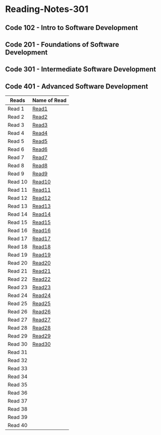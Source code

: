 # Reading-Notes-301
## Code 102 - Intro to Software Development
## Code 201 - Foundations of Software Development
## Code 301 - Intermediate Software Development
## Code 401 - Advanced Software Development


| Reads   | Name of Read |
| ----------- | ----------- |
| Read 1  |[Read1](https://zaidalasfar97.github.io/Reading-Notes/401/Read01)|
| Read 2  |[Read2](https://zaidalasfar97.github.io/Reading-Notes/401/Read02)|
| Read 3  |[Read3](https://zaidalasfar97.github.io/Reading-Notes/401/Read03)|
| Read 4  |[Read4](https://zaidalasfar97.github.io/Reading-Notes/401/Read04)|
| Read 5  |[Read5](https://zaidalasfar97.github.io/Reading-Notes/401/Read05)|
| Read 6  |[Read6](https://zaidalasfar97.github.io/Reading-Notes/401/Read06)|
| Read 7  |[Read7](https://zaidalasfar97.github.io/Reading-Notes/401/Read07)|
| Read 8  |[Read8](https://zaidalasfar97.github.io/Reading-Notes/401/Read08)|
| Read 9  |[Read9](https://zaidalasfar97.github.io/Reading-Notes/401/Read09)|
| Read 10 |[Read10](https://zaidalasfar97.github.io/Reading-Notes/401/Read10)|
| Read 11 |[Read11](https://zaidalasfar97.github.io/Reading-Notes/401/Read11)|
| Read 12 |[Read12](https://zaidalasfar97.github.io/Reading-Notes/401/Read12)|
| Read 13 |[Read13](https://zaidalasfar97.github.io/Reading-Notes/401/Read13)|
| Read 14 |[Read14](https://zaidalasfar97.github.io/Reading-Notes/401/Read14)|
| Read 15 |[Read15](https://zaidalasfar97.github.io/Reading-Notes/401/Read15)|
| Read 16 |[Read16](https://zaidalasfar97.github.io/Reading-Notes/401/Read16)|
| Read 17 |[Read17](https://zaidalasfar97.github.io/Reading-Notes/401/Read17)|
| Read 18 |[Read18](https://zaidalasfar97.github.io/Reading-Notes/401/Read18)|
| Read 19 |[Read19](https://zaidalasfar97.github.io/Reading-Notes/401/Read19)|
| Read 20 |[Read20](https://zaidalasfar97.github.io/Reading-Notes/401/Read20)|
| Read 21 |[Read21](https://zaidalasfar97.github.io/Reading-Notes/401/Read21)|
| Read 22 |[Read22](https://zaidalasfar97.github.io/Reading-Notes/401/Read22)|
| Read 23 |[Read23](https://zaidalasfar97.github.io/Reading-Notes/401/Read23)|
| Read 24 |[Read24](https://zaidalasfar97.github.io/Reading-Notes/401/Read24)|
| Read 25 |[Read25](https://zaidalasfar97.github.io/Reading-Notes/401/Read25)|
| Read 26 |[Read26](https://zaidalasfar97.github.io/Reading-Notes/401/Read26)|
| Read 27 |[Read27](https://zaidalasfar97.github.io/Reading-Notes/401/Read27)|
| Read 28 |[Read28](https://zaidalasfar97.github.io/Reading-Notes/401/Read28)|
| Read 29 |[Read29](https://zaidalasfar97.github.io/Reading-Notes/401/Read29)|
| Read 30 |[Read30](https://zaidalasfar97.github.io/Reading-Notes/401/Read30)|
| Read 31 | |
| Read 32 | |
| Read 33 | |
| Read 34 | |
| Read 35 | |
| Read 36 | |
| Read 37 | |
| Read 38 | |
| Read 39 | |
| Read 40 | |
